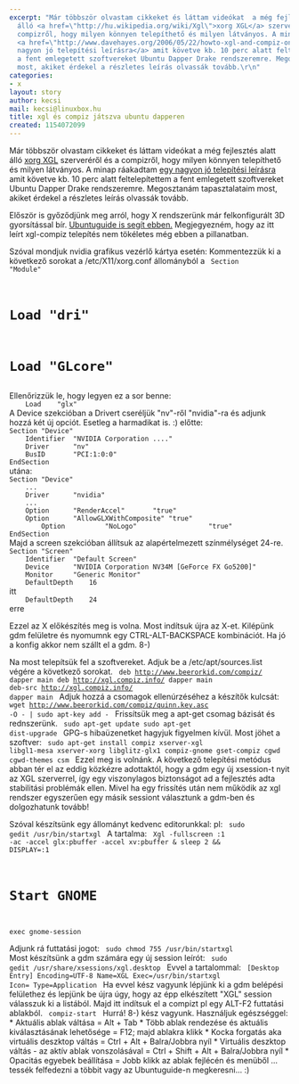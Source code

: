 ```yaml
---
excerpt: "Már többször olvastam cikkeket és láttam videókat  a még fejlesztés alatt
  álló <a href=\"http://hu.wikipedia.org/wiki/Xgl\">xorg XGL</a> szerveréről és a
  compizről, hogy milyen könnyen telepíthető és milyen látványos. A minap ráakadtam
  <a href=\"http://www.davehayes.org/2006/05/22/howto-xgl-and-compiz-on-ubuntu-dapper-new-and-improved\">egy
  nagyon jó telepítési leírásra</a> amit követve kb. 10 perc alatt feltelepítettem
  a fent emlegetett szoftvereket Ubuntu Dapper Drake rendszeremre. Megosztanám tapasztalataim
  most, akiket érdekel a részletes leírás olvassák tovább.\r\n"
categories:
- x
layout: story
author: kecsi
mail: kecsi@linuxbox.hu
title: xgl és compiz játszva ubuntu dapperen
created: 1154072099
---
```

Már többször olvastam cikkeket és láttam videókat  a még fejlesztés alatt álló <a href="http://hu.wikipedia.org/wiki/Xgl">xorg XGL</a> szerveréről és a compizről, hogy milyen könnyen telepíthető és milyen látványos. A minap ráakadtam <a href="http://www.davehayes.org/2006/05/22/howto-xgl-and-compiz-on-ubuntu-dapper-new-and-improved">egy nagyon jó telepítési leírásra</a> amit követve kb. 10 perc alatt feltelepítettem a fent emlegetett szoftvereket Ubuntu Dapper Drake rendszeremre. Megosztanám tapasztalataim most, akiket érdekel a részletes leírás olvassák tovább.
<!--break--> 
Először is győződjünk meg arról, hogy X rendszerünk már felkonfigurált 3D gyorsítással bír. <a href="http://ubuntuguide.org/wiki/Dapper#Eye_Candy">Ubuntuguide is segít ebben.</a> Megjegyezném, hogy az itt leírt xgl-compiz telepítés nem tökéletes még ebben a pillanatban. 

Szóval mondjuk nvidia grafikus vezérlő kártya esetén:
Kommentezzük ki a következő sorokat a /etc/X11/xorg.conf állományból a 
<code>
Section "Module"
#	Load	"dri"
#	Load	"GLcore"
</code>
Ellenőrizzük le, hogy legyen ez a sor benne:
<code>
	Load	"glx"
</code>
A Device szekcióban a Drivert cseréljük "nv"-ről "nvidia"-ra és adjunk hozzá két új opciót. Esetleg a harmadikat is. :)
előtte:
<code>
Section "Device"
	Identifier	"NVIDIA Corporation ...."
	Driver		"nv"
	BusID		"PCI:1:0:0"
EndSection
</code> 
utána:
<code>
Section "Device"
	...
	Driver		"nvidia"
	...
	Option		"RenderAccel"		"true"
	Option		"AllowGLXWithComposite" "true"
        Option          "NoLogo"                  "true"
EndSection
</code>
Majd a screen szekcióban állítsuk az alapértelmezett színmélységet 24-re.
<code>
Section "Screen"
	Identifier	"Default Screen"
	Device		"NVIDIA Corporation NV34M [GeForce FX Go5200]"
	Monitor		"Generic Monitor"
	DefaultDepth	16
</code> itt
<code>
	DefaultDepth	24
</code> erre

Ezzel az X előkészítés meg is volna.
Most indítsuk újra az X-et. Kilépünk gdm felületre és nyomumnk egy CTRL-ALT-BACKSPACE kombinációt. Ha jó a konfig akkor nem szállt el a gdm. 8-)

Na most telepítsük fel a szoftvereket.
Adjuk be a /etc/apt/sources.list végére a következő sorokat.
<code>
deb http://www.beerorkid.com/compiz/ dapper main
deb http://xgl.compiz.info/ dapper main
deb-src http://xgl.compiz.info/ dapper main
</code>
Adjuk hozzá a csomagok ellenúrzéséhez a készítők kulcsát:
<code>
wget http://www.beerorkid.com/compiz/quinn.key.asc -O - | sudo apt-key add -
</code>
Frissítsük meg a apt-get csomag bázisát és rednszerünk.
<code>
sudo apt-get update
sudo apt-get dist-upgrade
</code>
GPG-s hibaüzenetket hagyjuk figyelmen kívül.
Most jöhet a szoftver:
<code>
sudo apt-get install compiz xserver-xgl libgl1-mesa xserver-xorg libglitz-glx1 compiz-gnome gset-compiz cgwd cgwd-themes csm
</code>
Ezzel meg is volnánk. A következő telepítési metódus abban tér el az eddig közkézre adottaktól, hogy a gdm egy új xsession-t nyit az XGL szerverrel, így egy viszonylagos biztonságot ad a fejlesztés adta stabilitási problémák ellen. Mivel ha egy frissítés után nem működik az xgl rendszer egyszerűen egy másik sessiont választunk a gdm-ben és dolgozhatunk tovább!

Szóval készítsünk egy állományt kedvenc editorunkkal:
pl:
<code>
sudo gedit /usr/bin/startxgl
</code>
A tartalma:
<code>
Xgl -fullscreen :1 -ac -accel glx:pbuffer -accel xv:pbuffer & sleep 2 && DISPLAY=:1
# Start GNOME
exec gnome-session
</code>

Adjunk rá futtatási jogot:
<code>
sudo chmod 755 /usr/bin/startxgl
</code>
Most készítsünk a gdm számára egy új session leírót:
<code>
sudo gedit /usr/share/xsessions/xgl.desktop
</code>
Evvel a tartalommal:
<code>
[Desktop Entry]
Encoding=UTF-8
Name=XGL
Exec=/usr/bin/startxgl
Icon=
Type=Application
</code>
Ha evvel kész vagyunk lépjünk ki a gdm belépési felülethez és lepjünk be újra úgy, hogy az épp elkészített "XGL" session válasszuk ki a listából.
Majd itt indítsuk el a compizt pl egy ALT-F2 futtatási ablakból.
<code>
compiz-start
</code>
Hurrá! 8-) kész vagyunk. 
Használjuk egészséggel:
    * Aktuális ablak váltása = Alt + Tab
    * Több ablak rendezése és aktuális kiválasztásának lehetősége  = F12; majd ablakra klikk
    * Kocka forgatás aka virtuális deszktop váltás = Ctrl + Alt + Balra/Jobbra nyíl
    * Virtuális deszktop váltás - az aktív ablak vonszolásával = Ctrl + Shift + Alt + Balra/Jobbra nyíl
    * Opacitás egyebek beállítása = Jobb klikk az ablak fejlécén és menüből
    ... tessék felfedezni a többit vagy az Ubuntuguide-n megkeresni... :)
